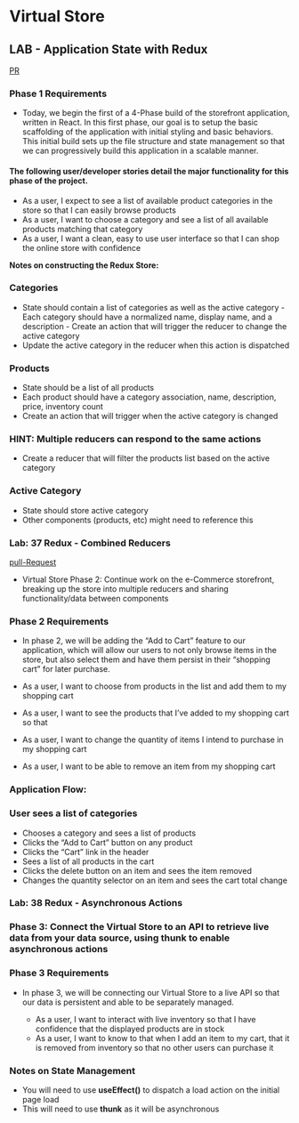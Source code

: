 # Virtual Store
## LAB - Application State with Redux

[PR](https://github.com/nassir1976/storefront/pull/3)

### Phase 1 Requirements

- Today, we begin the first of a 4-Phase build of the storefront application, written in React. In this first phase, our goal is to setup the basic scaffolding of the application with initial styling and basic behaviors. This initial build sets up the file structure and state management so that we can progressively build this application in a scalable manner.


#### The following user/developer stories detail the major functionality for this phase of the project.

- As a user, I expect to see a list of available product categories in the store so that I can easily browse products
- As a user, I want to choose a category and see a list of all available products matching that category
- As a user, I want a clean, easy to use user interface so that I can shop the online store with confidence


**Notes on constructing the Redux Store:**
### Categories
   - State should contain a list of categories as well as the active category
    - Each category should have a normalized name, display name, and a description
    - Create an action that will trigger the reducer to change the active category
   - Update the active category in the reducer when this action is dispatched
### Products
- State should be a list of all products
- Each product should have a category association, name, description, price, inventory count
- Create an action that will trigger when the active category is changed
### HINT: Multiple reducers can respond to the same actions
- Create a reducer that will filter the products list based on the active category
### Active Category
- State should store active category
- Other components (products, etc) might need to reference this


### Lab:  37  Redux - Combined Reducers

[pull-Request](https://github.com/nassir1976/storefront/pull/4)

- Virtual Store Phase 2: Continue work on the e-Commerce storefront, breaking up the store into multiple reducers and sharing functionality/data between components


### Phase 2 Requirements

- In phase 2, we will be adding the “Add to Cart” feature to our application, which will allow our users to not only browse items in the store, but also select them and have them persist in their “shopping cart” for later purchase.


- As a user, I want to choose from products in the list and add them to my shopping cart
- As a user, I want to see the products that I’ve added to my shopping cart so that
- As a user, I want to change the quantity of items I intend to purchase in my shopping cart
- As a user, I want to be able to remove an item from my shopping cart



### Application Flow:

### User sees a list of categories
- Chooses a category and sees a list of products
- Clicks the “Add to Cart” button on any product
- Clicks the “Cart” link in the header
- Sees a list of all products in the cart
- Clicks the delete button on an item and sees the item removed
- Changes the quantity selector on an item and sees the cart total change


### Lab:  38 Redux - Asynchronous Actions

### Phase 3: Connect the Virtual Store to an API to retrieve live data from your data source, using thunk to enable asynchronous actions

### Phase 3 Requirements
- In phase 3, we will be connecting our Virtual Store to a live API so that our data is persistent and able to be separately managed.

    - As a user, I want to interact with live inventory so that I have confidence that the displayed products are in stock
    - As a user, I want to know to that when I add an item to my cart, that it is removed from inventory so that no other users can purchase it


### Notes on State Management
 - You will need to use **useEffect()** to dispatch a load action on the initial page load
 - This will need to use **thunk** as it will be asynchronous
